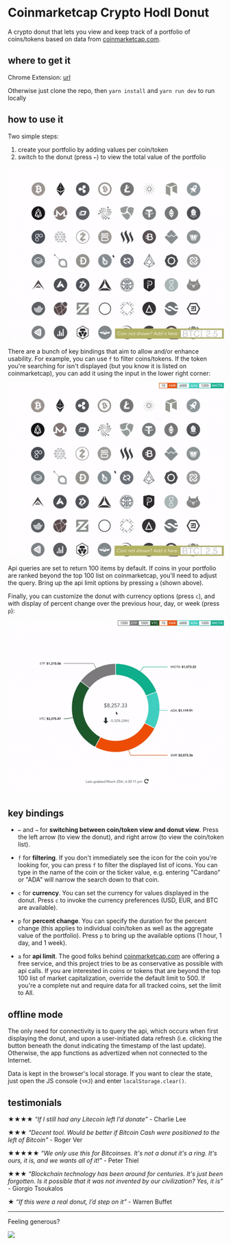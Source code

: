 # Coinmarketcap Crypto Hodl Donut

A crypto donut that lets you view and keep track of a portfolio of coins/tokens based on data from [coinmarketcap.com](https://coinmarketcap.com).


## where to get it

Chrome Extension: [url]()

Otherwise just clone the repo, then `yarn install` and `yarn run dev` to run locally


## how to use it

Two simple steps:

1. create your portfolio by adding values per coin/token
2. switch to the donut (press `←`) to view the total value of the portfolio

![](1.gif)

There are a bunch of key bindings that aim to allow and/or enhance usability. For example, you can use `f` to filter coins/tokens. If the token you're searching for isn't displayed (but you know it is listed on coinmarketcap), you can add it using the input in the lower right corner:

![](2.gif)

Api queries are set to return 100 items by default. If coins in your portfolio are ranked beyond the top 100 list on coinmarketcap, you'll need to adjust the query. Bring up the api limit options by pressing `a` (shown above).

Finally, you can customize the donut with currency options (press `c`), and with display of percent change over the previous hour, day, or week (press `p`):

![](3.gif)

## key bindings

* `←` and `→` for **switching between coin/token view and donut view**. Press the left arrow (to view the donut), and right arrow (to view the coin/token list).

* `f` for **filtering**. If you don't immediately see the icon for the coin you're looking for, you can press `f` to filter the displayed list of icons. You can type in the name of the coin or the ticker value, e.g. entering "Cardano" or "ADA" will narrow the search down to that coin.

* `c` for **currency**. You can set the currency for values displayed in the donut. Press `c` to invoke the currency preferences (USD, EUR, and BTC are available).

* `p` for **percent change**. You can specify the duration for the percent change (this applies to individual coin/token as well as the aggregate value of the portfolio). Press `p` to bring up the available options (1 hour, 1 day, and 1 week).

* `a` for **api limit**. The good folks behind [coinmarketcap.com](https://coinmarketcap.com) are offering a free service, and this project tries to be as conservative as possible with api calls. If you are interested in coins or tokens that are beyond the top 100 list of market capitalization, override the default limit to 500. If you're a complete nut and require data for all tracked coins, set the limit to All.


## offline mode

The only need for connectivity is to query the api, which occurs when first displaying the donut, and upon a user-initiated data refresh (i.e. clicking the button beneath the donut indicating the timestamp of the last update). Otherwise, the app functions as advertized when not connected to the Internet.

Data is kept in the browser's local storage. If you want to clear the state, just open the JS console (`⌥⌘J`) and enter `localStorage.clear()`.


## testimonials

★★★★ *“If I still had any Litecoin left I’d donate”* - Charlie Lee

★★★ *"Decent tool. Would be better if Bitcoin Cash were positioned to the left of Bitcoin"* - Roger Ver

★★★★★ *“We only use this for Bitcoinses.  It's not a donut it's a ring. It's ours, it is, and we wants all of it!"* - Peter Thiel

★★★ *“Blockchain technology has been around for centuries. It's just been forgotten. Is it possible that it was not invented by our civilization? Yes, it is”* - Giorgio Tsoukalos

★ *“If this were a real donut, I’d step on it”* - Warren Buffet

---

Feeling generous?

<script>function shapeshift_click(a,e){e.preventDefault();var link=a.href;window.open(link,'1418115287605','width=700,height=500,toolbar=0,menubar=0,location=0,status=1,scrollbars=1,resizable=0,left=0,top=0');return false;}</script> <a onclick="shapeshift_click(this, event);" href="https://shapeshift.io/shifty.html?destination=3F4zUcdYesspUGY1rqZapDn5sLV4ngFhBn&amp;output=BTC"><img src="https://shapeshift.io/images/shifty/small_light_altcoins.png" class="ss-button"></a>
